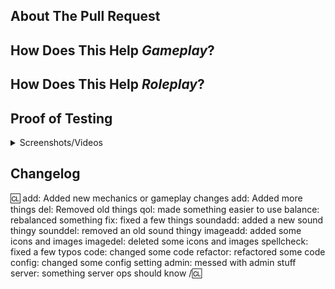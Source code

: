 ## About The Pull Request

<!-- Write **BELOW** The Headers and **ABOVE** The comments, else it may not be viewable. You may remove these comments. -->
<!-- You can view Contributing.MD for a detailed description of the pull request process. -->
<!-- Describe The Pull Request. Please be sure every change is documented or this can delay review and even discourage maintainers from merging your PR! -->

<!-- SEE THE CONTRIBUTING GUIDELINES AND ESPECIALLY THE FOLLOWING BEFORE MAKING A PR: https://github.com/Artea-Station/Artea-Station-Server/blob/master/.github/guides/RESTRICTED_PR_TOPICS.md -->

## How Does This Help ***Gameplay***?

<!-- Optional, remove the above header if unused. Describe why you made these changes from a mechanical perspective. Failure to include important reasoning, no matter how petty, may end in your PR being held under tighter scrutiny. -->

## How Does This Help ***Roleplay***?

<!-- Please add a short description of why you think these changes would benefit the game and the roleplay atmosphere of the server. If you can't justify it in words, it might not be worth adding. -->

## Proof of Testing

<!-- Include any screenshots/videos/debugging steps of the code functioning successfully, between the </summary> and </details> code blocks. -->
<!-- To our mappers and spriters: Posting screenshots of content INSIDE EDITORS (aseprite, PDN, SDMM, ect) is NOT valid proof of testing. Please make sure that you COMPILE the game and provide PROOF you tested your edits. -->
<!-- New content PRs will not be merged without screencaps of what every added thing looks like in game. -->

<details>
<summary>Screenshots/Videos</summary> <!-- Leave the line after this one empty. Embeds like breaking if you don't -->

</details>

## Changelog

<!-- If your PR modifies aspects of the game that can be concretely observed by players or admins you should add a changelog. If your change does NOT meet this description, remove this section. Please note that maintainers freely reserve the right to remove and add tags should they deem it appropriate. -->

:cl:
add: Added new mechanics or gameplay changes
add: Added more things
del: Removed old things
qol: made something easier to use
balance: rebalanced something
fix: fixed a few things
soundadd: added a new sound thingy
sounddel: removed an old sound thingy
imageadd: added some icons and images
imagedel: deleted some icons and images
spellcheck: fixed a few typos
code: changed some code
refactor: refactored some code
config: changed some config setting
admin: messed with admin stuff
server: something server ops should know
/:cl:

<!-- Both :cl:s are required for the changelog to work! You can put your name to the right of the first :cl: if you want to overwrite your GitHub username as author ingame. -->
<!-- You can use multiple of the same prefix (they're only used for the icon ingame) and delete the unneeded ones. Despite some of the tags, changelogs should generally represent how a player might be affected by the changes rather than a summary of the PR's contents. -->
